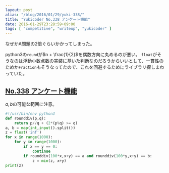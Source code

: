 ```yaml
---
layout: post
alias: "/blog/2016/01/29/yuki-338/"
title: "Yukicoder No.338 アンケート機能"
date: 2016-01-29T23:28:59+09:00
tags: [ "competitive", "writeup", "yukicoder" ]
---
```


なぜかA問題の2倍ぐらいかかってしまった。

python3の`round`が$n + \frac{1}{2}$を偶数方向に丸めるのが悪い。
`float`がそうなのは浮動小数点数の実装に基いた判断なのだろうからいいとして、一貫性のためか`Fraction`もそうなってたので、これを回避するためにライブラリ探しまわっていた。

## [No.338 アンケート機能](http://yukicoder.me/problems/814)

$a,b$の可能な範囲に注意。

``` python
#!/usr/bin/env python3
def rounddiv(p,q):
    return p//q + (2*(p%q) >= q)
a, b = map(int,input().split())
z = float('inf')
for x in range(1000):
    for y in range(1000):
        if x == y == 0:
            continue
        if rounddiv(100*x,x+y) == a and rounddiv(100*y,x+y) == b:
            z = min(z, x+y)
print(z)
```
